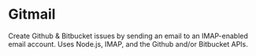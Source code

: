 # Gitmail
Create Github &amp; Bitbucket issues by sending an email to an IMAP-enabled email account. Uses Node.js, IMAP, and the Github and/or Bitbucket APIs.
